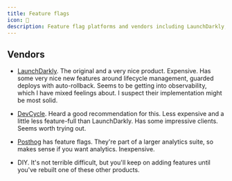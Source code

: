 ```yaml
---
title: Feature flags
icon: 🏴
description: Feature flag platforms and vendors including LaunchDarkly, DevCycle, and PostHog for controlled feature rollouts and experimentation.
---
```


## Vendors

* [LaunchDarkly](https://launchdarkly.com). The original and a very nice product. Expensive. Has some very nice new features around lifecycle management, guarded deploys with auto-rollback. Seems to be getting into observability, which I have mixed feelings about. I suspect their implementation might be most solid.

* [DevCycle](https://devcycle.com). Heard a good recommendation for this. Less expensive and a little less feature-full than LaunchDarkly. Has some impressive clients. Seems worth trying out.

* [Posthog](https://posthog.com/docs/feature-flags) has feature flags. They're part of a larger analytics suite, so makes sense if you want analytics. Inexpensive.

* DIY. It's not terrible difficult, but you'll keep on adding features until you've rebuilt one of these other products.
